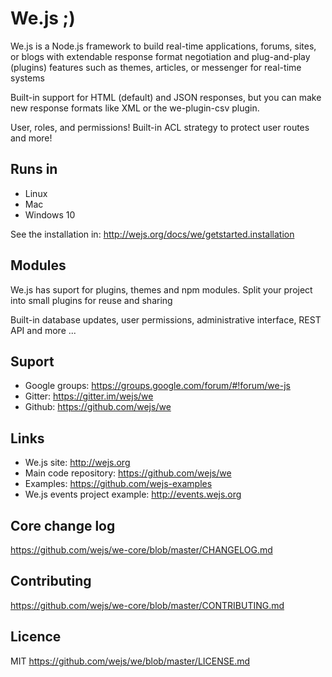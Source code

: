 # We.js ;)

We.js is a Node.js framework to build real-time applications, forums, sites, or blogs with extendable response format negotiation and plug-and-play (plugins) features such as themes, articles, or messenger for real-time systems
 
Built-in support for HTML (default) and JSON responses, but you can make new response formats like XML or the we-plugin-csv plugin.
 
User, roles, and permissions!
Built-in ACL strategy to protect user routes and more!
 
## Runs in

- Linux
- Mac
- Windows 10

See the installation in: http://wejs.org/docs/we/getstarted.installation

## Modules

We.js has suport for plugins, themes and npm modules. 
Split your project into small plugins for reuse and sharing

Built-in database updates, user permissions, administrative interface, REST API and more ...

## Suport

- Google groups: https://groups.google.com/forum/#!forum/we-js
- Gitter: https://gitter.im/wejs/we
- Github: https://github.com/wejs/we

## Links

- We.js site: http://wejs.org
- Main code repository: https://github.com/wejs/we
- Examples: https://github.com/wejs-examples
- We.js events project example: http://events.wejs.org

## Core change log

https://github.com/wejs/we-core/blob/master/CHANGELOG.md

## Contributing

https://github.com/wejs/we-core/blob/master/CONTRIBUTING.md

## Licence

MIT https://github.com/wejs/we/blob/master/LICENSE.md
